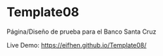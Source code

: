 # Template08

Página/Diseño de prueba para el Banco Santa Cruz

Live Demo: https://eifhen.github.io/Template08/
